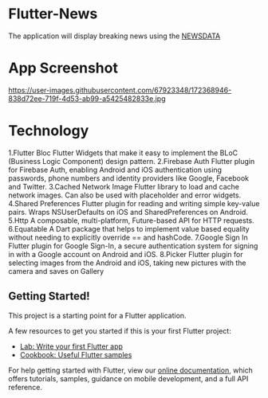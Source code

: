 # Flutter-News

The application will display breaking news using the [NEWSDATA](https://newsdata.io/)

# App Screenshot
https://user-images.githubusercontent.com/67923348/172368946-838d72ee-719f-4d53-ab99-a5425482833e.jpg

# Technology
1.Flutter Bloc
  Flutter Widgets that make it easy to implement the BLoC (Business Logic Component) design pattern.
2.Firebase Auth 
  Flutter plugin for Firebase Auth, enabling Android and iOS authentication using passwords, phone numbers and identity providers like Google, Facebook and Twitter.
3.Cached Network Image
  Flutter library to load and cache network images. Can also be used with placeholder and error widgets.
4.Shared Preferences
  Flutter plugin for reading and writing simple key-value pairs. Wraps NSUserDefaults on iOS and SharedPreferences on Android.
5.Http
  A composable, multi-platform, Future-based API for HTTP requests.
6.Equatable
  A Dart package that helps to implement value based equality without needing to explicitly override == and hashCode.
7.Google Sign In
  Flutter plugin for Google Sign-In, a secure authentication system for signing in with a Google account on Android and iOS.
8.Picker 
  Flutter plugin for selecting images from the Android and iOS, taking new pictures with the camera and saves on Gallery

## Getting Started!

This project is a starting point for a Flutter application.

A few resources to get you started if this is your first Flutter project:

- [Lab: Write your first Flutter app](https://flutter.dev/docs/get-started/codelab)
- [Cookbook: Useful Flutter samples](https://flutter.dev/docs/cookbook)

For help getting started with Flutter, view our
[online documentation](https://flutter.dev/docs), which offers tutorials,
samples, guidance on mobile development, and a full API reference.
